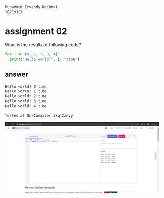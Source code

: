 ```
Muhammad Ervandy Rachmat 
10219101 
```
# assignment 02
What is the results of following code?
```python
for i in [0, 1, 2, 3, 4]:
  print("Hello world!", i, "time")
```

## answer
```
Hello world! 0 time
Hello world! 1 time
Hello world! 2 time
Hello world! 3 time
Hello world! 4 time

Tested at OneCompiler 3xqt2znvy
```
![alt_text](https://github.com/ErvandyR/fi3201-01-2021-2/blob/main/assignments/02/10219101/messageImage_1643020557614.jpg)
